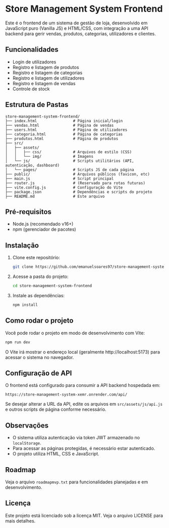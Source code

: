 # Store Management System Frontend

Este é o frontend de um sistema de gestão de loja, desenvolvido em JavaScript puro (Vanilla JS) e HTML/CSS, com integração a uma API backend para gerir vendas, produtos, categorias, utilizadores e clientes.

## Funcionalidades
- Login de utilizadores
- Registro e listagem de produtos
- Registro e listagem de categorias
- Registro e listagem de utilizadores
- Registro e listagem de vendas
- Controle de stock

## Estrutura de Pastas
```
store-management-system-frontend/
├── index.html                # Página inicial/login
├── vendas.html               # Página de vendas
├── users.html                # Página de utilizadores
├── categoria.html            # Página de categorias
├── produtos.html             # Página de produtos
├── src/
│   ├── assets/
│   │   ├── css/              # Arquivos de estilo (CSS)
│   │   └── img/              # Imagens
│   └── js/                   # Scripts utilitários (API, autenticação, dashboard)
│   └── pages/                # Scripts JS de cada página
├── public/                   # Arquivos públicos (favicon, etc)
├── main.js                   # Script principal
├── router.js                 # (Reservado para rotas futuras)
├── vite.config.js            # Configuração do Vite
├── package.json              # Dependências e scripts do projeto
├── README.md                 # Este arquivo
```

## Pré-requisitos
- Node.js (recomendado v16+)
- npm (gerenciador de pacotes)

## Instalação
1. Clone este repositório:
   ```bash
   git clone https://github.com/emanuelsoares97/store-management-system-frontend.git
   ```
2. Acesse a pasta do projeto:
   ```bash
   cd store-management-system-frontend
   ```
3. Instale as dependências:
   ```bash
   npm install
   ```

## Como rodar o projeto
Você pode rodar o projeto em modo de desenvolvimento com Vite:
```bash
npm run dev
```
O Vite irá mostrar o endereço local (geralmente http://localhost:5173) para acessar o sistema no navegador.

## Configuração de API
O frontend está configurado para consumir a API backend hospedada em:
```
https://store-management-system-xemr.onrender.com/api/
```
Se desejar alterar a URL da API, edite os arquivos em `src/assets/js/api.js` e outros scripts de página conforme necessário.

## Observações
- O sistema utiliza autenticação via token JWT armazenado no `localStorage`.
- Para acessar as páginas protegidas, é necessário estar autenticado.
- O projeto utiliza HTML, CSS e JavaScript.

## Roadmap
Veja o arquivo `roadmapmvp.txt` para funcionalidades planejadas e em desenvolvimento.

## Licença
Este projeto está licenciado sob a licença MIT. Veja o arquivo LICENSE para mais detalhes.
